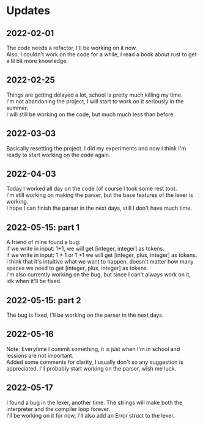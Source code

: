 # Updates

## 2022-02-01

The code needs a refactor, I'll be working on it now.  
Also, I couldn't work on the code for a while, I read a book about rust to get a lil bit more knowledge.

## 2022-02-25

Things are getting delayed a lot, school is pretty much killing my time.  
I'm not abandoning the project, I will start to work on it seriously in the summer.  
I will still be working on the code, but much much less than before.

## 2022-03-03

Basically resetting the project. I did my experiments and now I think I'm ready to start working on the code again.

## 2022-04-03

Today I worked all day on the code (of course I took some rest too).  
I'm still working on making the parser, but the base features of the lexer is working.  
I hope I can finish the parser in the next days, still I don't have much time.

## 2022-05-15: part 1

A friend of mine found a bug:  
if we write in input: 1+1, we will get [integer, integer] as tokens.  
if we write in input: 1 + 1 or 1 +1 we will get [integer, plus, integer] as tokens.  
i think that it's intuitive what we want to happen, doesn't matter how many spaces we need to get [integer, plus, integer] as tokens.  
I'm also currently working on the bug, but since I can't always work on it, idk when it'll be fixed.

## 2022-05-15: part 2

The bug is fixed, I'll be working on the parser in the next days.

## 2022-05-16

Note: Everytime I commit something, it is just when I'm in school and lessions are not important.  
Added some comments for clarity, I usually don't so any suggestion is appreciated.
I'll probably start working on the parser, wish me luck.

## 2022-05-17

I found a bug in the lexer, another time. The strings will make both the interpreter and the compiler loop forever.  
I'll be working on it for now, I'll also add an Error struct to the lexer.
